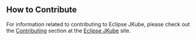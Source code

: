 ## How to Contribute

For information related to contributing to Eclipse JKube, please check out the
[Contributing](https://www.eclipse.org/jkube/contributing)
section at the [Eclipse JKube](https://www.eclipse.org/jkube/) site.
